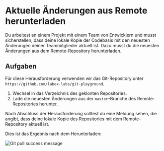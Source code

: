 # Aktuelle Änderungen aus Remote herunterladen

Du arbeitest an einem Projekt mit einem Team von Entwicklern und musst sicherstellen, dass deine lokale Kopie der Codebasis mit den neuesten Änderungen deiner Teammitglieder aktuell ist. Dazu musst du die neuesten Änderungen aus dem Remote-Repository herunterladen.

## Aufgaben

Für diese Herausforderung verwenden wir das Git-Repository unter `https://github.com/labex-labs/git-playground`.

1. Wechsel in das Verzeichnis des geklonten Repositories.
2. Lade die neuesten Änderungen aus der `master`-Branche des Remote-Repositories herunter.

Nach Abschluss der Herausforderung solltest du eine Meldung sehen, die angibt, dass deine lokale Kopie des Repositories mit dem Remote-Repository aktuell ist.

Dies ist das Ergebnis nach dem Herunterladen:

![Git pull success message](../assets/challenge-pull-changes-step1-1.png)
